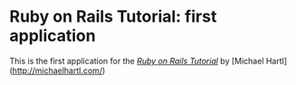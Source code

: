 # Ruby on Rails Tutorial: first application

This is the first application for the
[*Ruby on Rails Tutorial*](http://railstutorial.org/)
by [Michael Hartl] (http://michaelhartl.com/)
